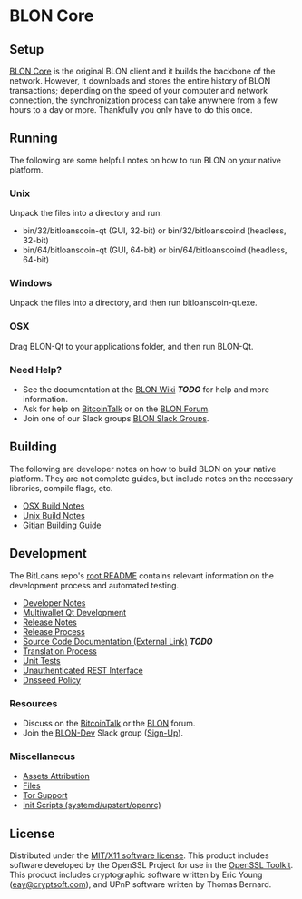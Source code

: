 BLON Core
=====================

Setup
---------------------
[BLON Core](http://bitloanscoin.org/wallet) is the original BLON client and it builds the backbone of the network. However, it downloads and stores the entire history of BLON transactions; depending on the speed of your computer and network connection, the synchronization process can take anywhere from a few hours to a day or more. Thankfully you only have to do this once.

Running
---------------------
The following are some helpful notes on how to run BLON on your native platform.

### Unix

Unpack the files into a directory and run:

- bin/32/bitloanscoin-qt (GUI, 32-bit) or bin/32/bitloanscoind (headless, 32-bit)
- bin/64/bitloanscoin-qt (GUI, 64-bit) or bin/64/bitloanscoind (headless, 64-bit)

### Windows

Unpack the files into a directory, and then run bitloanscoin-qt.exe.

### OSX

Drag BLON-Qt to your applications folder, and then run BLON-Qt.

### Need Help?

* See the documentation at the [BLON Wiki](https://en.bitcoin.it/wiki/Main_Page) ***TODO***
for help and more information.
* Ask for help on [BitcoinTalk](https://bitcointalk.org/index.php?topic=1262920.0) or on the [BLON Forum](http://forum.bitloanscoin.org/).
* Join one of our Slack groups [BLON Slack Groups](https://bitloanscoin.org/slack-logins/).

Building
---------------------
The following are developer notes on how to build BLON on your native platform. They are not complete guides, but include notes on the necessary libraries, compile flags, etc.

- [OSX Build Notes](build-osx.md)
- [Unix Build Notes](build-unix.md)
- [Gitian Building Guide](gitian-building.md)

Development
---------------------
The BitLoans repo's [root README](https://github.com/BLON-Project/BLON/blob/master/README.md) contains relevant information on the development process and automated testing.

- [Developer Notes](developer-notes.md)
- [Multiwallet Qt Development](multiwallet-qt.md)
- [Release Notes](release-notes.md)
- [Release Process](release-process.md)
- [Source Code Documentation (External Link)](https://dev.visucore.com/bitcoin/doxygen/) ***TODO***
- [Translation Process](translation_process.md)
- [Unit Tests](unit-tests.md)
- [Unauthenticated REST Interface](REST-interface.md)
- [Dnsseed Policy](dnsseed-policy.md)

### Resources

* Discuss on the [BitcoinTalk](https://bitcointalk.org/index.php?topic=1262920.0) or the [BLON](http://forum.bitloanscoin.org/) forum.
* Join the [BLON-Dev](https://bitloanscoin-dev.slack.com/) Slack group ([Sign-Up](https://bitloanscoin-dev.herokuapp.com/)).

### Miscellaneous
- [Assets Attribution](assets-attribution.md)
- [Files](files.md)
- [Tor Support](tor.md)
- [Init Scripts (systemd/upstart/openrc)](init.md)

License
---------------------
Distributed under the [MIT/X11 software license](http://www.opensource.org/licenses/mit-license.php).
This product includes software developed by the OpenSSL Project for use in the [OpenSSL Toolkit](https://www.openssl.org/). This product includes
cryptographic software written by Eric Young ([eay@cryptsoft.com](mailto:eay@cryptsoft.com)), and UPnP software written by Thomas Bernard.
